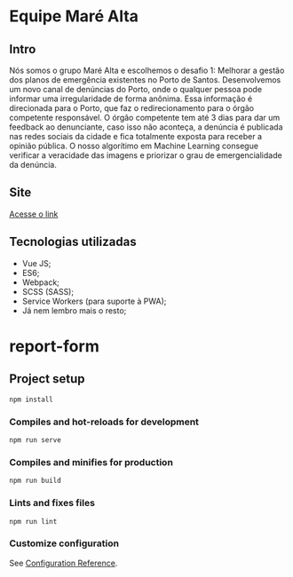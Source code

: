 # Equipe Maré Alta

## Intro

Nós somos o grupo Maré Alta e escolhemos o desafio 1: Melhorar a gestão dos planos de emergência existentes no Porto de Santos. Desenvolvemos um novo canal de denúncias do Porto, onde o qualquer pessoa pode informar uma irregularidade de forma anônima. Essa informação é direcionada para o Porto, que faz o redirecionamento para o órgão competente responsável. O órgão competente tem até 3 dias para dar um feedback ao denunciante, caso isso não aconteça, a denúncia é publicada nas redes sociais da cidade e fica totalmente exposta para receber a opinião pública. O nosso algorítimo em Machine Learning consegue verificar a veracidade das imagens e priorizar o grau de emergencialidade da denúncia.

## Site

[Acesse o link](https://report-form-mare-alta.herokuapp.com/)

## Tecnologias utilizadas

* Vue JS;
* ES6;
* Webpack;
* SCSS (SASS);
* Service Workers (para suporte à PWA);
* Já nem lembro mais o resto;

# report-form

## Project setup
```
npm install
```

### Compiles and hot-reloads for development
```
npm run serve
```

### Compiles and minifies for production
```
npm run build
```

### Lints and fixes files
```
npm run lint
```

### Customize configuration
See [Configuration Reference](https://cli.vuejs.org/config/).
